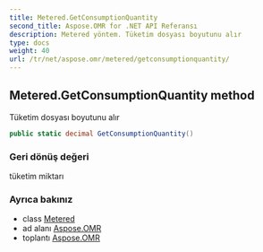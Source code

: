 ```yaml
---
title: Metered.GetConsumptionQuantity
second_title: Aspose.OMR for .NET API Referansı
description: Metered yöntem. Tüketim dosyası boyutunu alır
type: docs
weight: 40
url: /tr/net/aspose.omr/metered/getconsumptionquantity/
---
```

## Metered.GetConsumptionQuantity method

Tüketim dosyası boyutunu alır

```csharp
public static decimal GetConsumptionQuantity()
```

### Geri dönüş değeri

tüketim miktarı

### Ayrıca bakınız

* class [Metered](../)
* ad alanı [Aspose.OMR](../../metered/)
* toplantı [Aspose.OMR](../../../)


